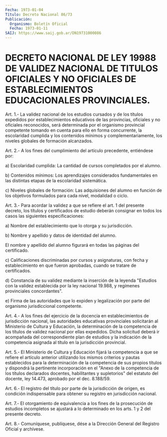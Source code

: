 ```yaml
---
Fecha: 1973-01-04
Título: Decreto Nacional 86/73
Publicación:
  Organismo: Boletín Oficial
  Fecha: 1973-01-11
SAIJ: https://www.saij.gob.ar/DN19731000086
---
```

# DECRETO NACIONAL DE LEY 19988 DE VALIDEZ NACIONAL DE TITULOS OFICIALES Y NO OFICIALES DE ESTABLECIMIENTOS EDUCACIONALES PROVINCIALES.

<a id="1"></a>
Art. 1.- La validez nacional de los estudios cursados y de los títulos    expedidos    por   establecimientos  educativos  de  las provincias, oficiales y no oficiales  reconocidos, será determinada por el organismo provincial competente  tomando en cuenta para ello en  forma  concurrente, la escolaridad cumplida  y  los  contenidos mínimos y complementariamente,  los  niveles  globales de formación alcanzados.

<a id="2"></a>
Art. 2.- A los fines del cumplimiento del artículo precedente, entiéndese por:

a) Escolaridad  cumplida:  La cantidad de cursos completados por el alumno.

b) Contenidos mínimos: Los aprendizajes  considerados fundamentales en  las  distintas  etapas  de  la  escolaridad  sistemática.

c) Niveles globales de formación: Las  adquisiones  del  alumno  en función  de  los  objetivos formulados para cada nivel, modalidad o ciclo.

<a id="3"></a>
Art. 3.- Para acordar la validez a que se refiere el art. 1 del presente  decreto,  los  títulos  y certificados de estudio deberán consignar en todos los casos las siguientes  especificaciones:

a)  Nombre  del  establecimiento que lo otorga y  su  jurisdicción.

b)  Nombre  y apellido  y  datos  de  identidad  del  alumno.

El nombre y apellido  del  alumno figurará en todas las páginas del certificado.

c)  Calificaciones discriminadas  por  cursos  y  asignaturas,  con fecha  y establecimiento en que fueron aprobadas, cuando se tratare de certificados.

d) Constancia  de  su  validez  mediante la inserción de la leyenda "Estudios con la validez establecida  por la ley nacional 19.988, y regímenes provinciales concordantes".

e)  Firma  de  las autoridades que lo expiden  y  legalización  por parte del organismo jurisdiccional competente.

<a id="4"></a>
Art. 4.- A los fines del ejercicio de la docencia en establecimientos    de    jurisdicción  nacional,  las  autoridades educativas provinciales solicitarán  al  Ministerio  de  Cultura  y Educación,  la  determinación  de  la competencia de los títulos de validez nacional por ellas expedidos.  Dicha  solicitud  deberá  ir acompañada  del correspondiente plan de estudios y la indicación de la competencia  asignada  al  título en la jurisdicción provincial.

<a id="5"></a>
Art.  5.-  El  Ministerio  de  Cultura  y  Educación fijará la competencia  a que se refiere el artículo anterior  utilizando  los mismos criterios  y pautas establecidos para la determinación de la competencia  de sus  propios  títulos  y  dispondrá  la  pertinente incorporación  en  el  "Anexo  de  la  competencia  de  los títulos declarados  docentes, habilitantes y supletorios" del estatuto  del docente, ley 14.473, aprobado por el dec. 8.188/59.

<a id="6"></a>
Art. 6.- El registro del título por parte de la jurisdicción de origen,  es  condición  indispensable  para  obtener su registro en jurisdicción nacional.

<a id="7"></a>
Art.  7.-  El  otorgamiento  de equivalencia a los fines de la prosecución de estudios incompletos  se  ajustará  a lo determinado en los arts. 1 y 2 del presente decreto.

<a id="8"></a>
Art.  8.- Comuníquese, publíquese, dése a la Dirección General del Registro Oficial y archívese.